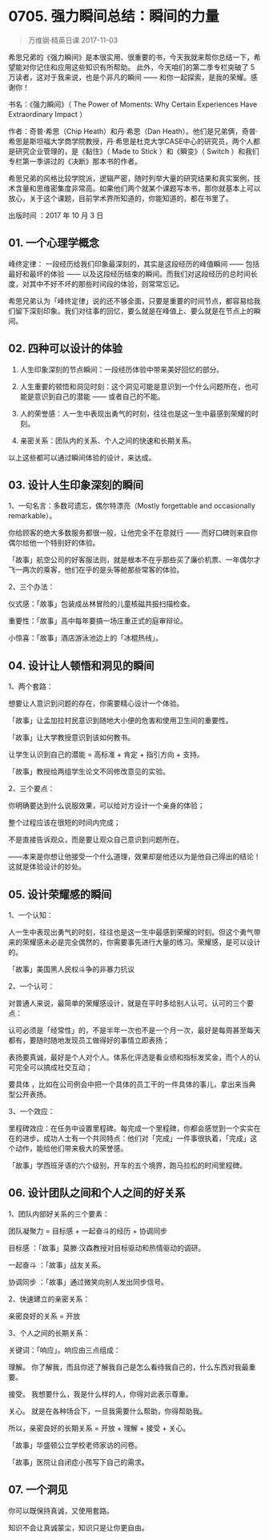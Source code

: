 # 0705. 强力瞬间总结：瞬间的力量
> 万维钢·精英日课
2017-11-03

希思兄弟的《强力瞬间》是本很实用、很重要的书，今天我就来帮你总结一下，希望能对你记住和应用这些知识有所帮助。 此外，今天咱们的第二季专栏突破了 5 万读者，这对于我来说，也是个非凡的瞬间 —— 和你一起探索，是我的荣耀。感谢你！

书名：《强力瞬间》（ The Power of Moments: Why Certain Experiences Have Extraordinary Impact ）

作者：奇普·希思（Chip Heath）和丹·希思（Dan Heath）。他们是兄弟俩，奇普·希思是斯坦福大学商学院教授，丹·希思是杜克大学CASE中心的研究员，两个人都是研究企业管理的，是《黏住》（ Made to Stick ）和《瞬变》（ Switch ）和我们专栏第一季讲过的《决断》那本书的作者。

希思兄弟的风格比较学院派，逻辑严密，随时列举大量的研究结果和真实案例，技术含量和思维密集度非常高。如果他们两个就某个课题写本书，那你就基本上可以放心，关于这个课题，目前学术界所知道的，你能知道的，都在书里了。

出版时间 ：2017 年 10 月 3 日

## 01. 一个心理学概念

峰终定律： 一段经历给我们印象最深刻的，其实是这段经历的峰值瞬间 —— 包括最好和最坏的体验 —— 以及这段经历结束的瞬间。而我们对这段经历的总时间长度，对其中不好不坏的那些时间段的体验，则常常忘记。

希思兄弟认为「峰终定律」说的还不够全面，只要是重要的时间节点，都容易给我们留下深刻印象。我们对往事的回忆，要么就是在峰值上、要么就是在节点上的瞬间。

## 02. 四种可以设计的体验

1. 人生印象深刻的节点瞬间：一段经历体验中带来美好回忆的部分。

2. 人生重要的顿悟和洞见时刻：这个洞见可能是意识到一个什么问题所在，也可能是意识到自己的潜能 —— 或者自己的不能。

3. 人的荣誉感：人一生中表现出勇气的时刻，往往也是这一生中最感到荣耀的时刻。

4. 亲密关系：团队内的关系、个人之间的快速和长期关系。

以上这些都可以通过瞬间体验的设计，来达成。

## 03. 设计人生印象深刻的瞬间

1、一句名言：多数可遗忘，偶尔特漂亮（Mostly forgettable and occasionally remarkable）。

你给顾客的绝大多数服务都很一般，让他完全不在意就行 —— 而好口碑则来自你偶尔给他一个特别好的体验。

「故事」航空公司的好客服法则，就是根本不在乎那些买了廉价机票、一年偶尔才飞一两次的乘客，他们在乎的是头等舱那些常客的体验。    

2、三个办法：

仪式感：「故事」包装成丛林冒险的儿童核磁共振扫描检查。

重要性：「故事」高中每年要搞一场庄重正式的庭审辩论。

小惊喜：「故事」酒店游泳池边上的「冰棍热线」。

## 04. 设计让人顿悟和洞见的瞬间

1、两个套路：

想要让人意识到问题的存在，你需要精心设计一个体验。

「故事」让孟加拉村民意识到随地大小便的危害和使用卫生间的重要性。

「故事」让大学教授意识到该如何教书。

让学生认识到自己的潜能 = 高标准 + 肯定 + 指引方向 + 支持。

「故事」教授给两组学生论文不同修改意见的实验。

2、三个要点：

你明确要达到什么说服效果，可以给对方设计一个亲身的体验；

整个过程应该在很短的时间内完成；

不是直接告诉观众，而是要让观众自己意识到问题所在。

——本来是你想让他接受一个什么道理，效果却是他还以为是他自己得出的结论！这就是体验设计的妙处。

## 05. 设计荣耀感的瞬间

1、一个认知：

人一生中表现出勇气的时刻，往往也是这一生中最感到荣耀的时刻。但这个勇气带来的荣耀感未必是完全偶然的，你需要事先进行大量的练习。荣耀感，是可以设计的。

「故事」美国黑人民权斗争的非暴力抗议

2、一个认可：

对普通人来说，最简单的荣耀感设计，就是在平时多给别人认可。认可的三个要点：

认可必须是「经常性」的，不是半年一次也不是一个月一次，最好是每周甚至每天都有，要随时随地发现员工做得好的事情立即表扬；

表扬要真诚，最好是个人对个人。体系化评选是看业绩和指标发奖金，而个人的认可完全可以搞成社交互动；

要具体 ，比如在公司例会中把一个具体的员工干的一件具体的事儿，拿出来当典型公开表扬。

3、一个效应：

里程碑效应：在任务中设置里程碑。每完成一个里程碑，你都会感觉到一个实实在在的进步。成功人士有一个共同特点：他们对「完成」一件事很执着，「完成」这个动作，能给他们带来极大的荣誉感。

「故事」学西班牙语的六个级别，开车的五个境界，跑马拉松的时间里程碑。

## 06. 设计团队之间和个人之间的好关系

1、团队内部好关系的三个要素：

团队凝聚力 = 目标感 + 一起奋斗的经历 + 协调同步

目标感 ：「故事」莫滕·汉森教授对目标驱动和热情驱动的调研。

一起奋斗 ：「故事」战友关系。

协调同步 ：「故事」通过微笑向别人发出同步信号。

2、快速建立的亲密关系：

亲密良好的关系 = 开放 

3、个人之间的长期关系：

关键词：「响应」。响应由三点组成： 

理解。 你了解我，而且你还了解我自己是怎么看待我自己的，什么东西对我最重要。

接受。 我想要什么，我是什么样的人，你得对此表示尊重。

关心。 就是在各种场合下，一旦我需要什么帮助，你得帮助我。

所以，亲密良好的长期关系 = 开放 + 理解 + 接受 + 关心。

「故事」华盛顿公立学校老师家访的问卷。

「故事」医院让自闭症小孩写下自己的需求。

## 07. 一个洞见

你可以既保持真诚，又使用套路。

知识不会让真诚蒙尘，知识只是让你更自由。
